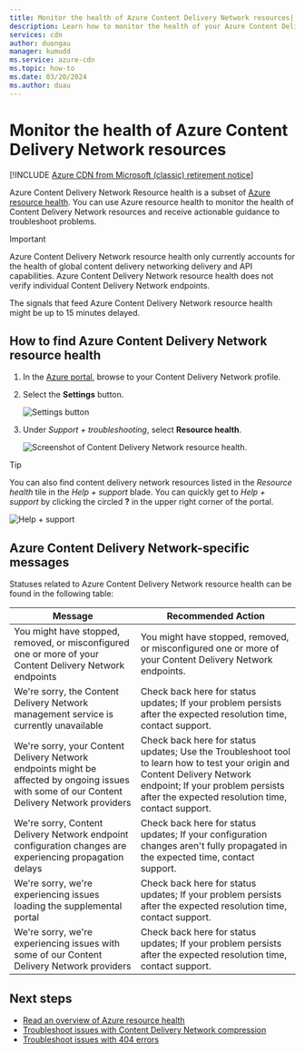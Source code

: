 ```yaml
---
title: Monitor the health of Azure Content Delivery Network resources| Microsoft Docs
description: Learn how to monitor the health of your Azure Content Delivery Network resources using Azure Resource Health.
services: cdn
author: duongau
manager: kumudd
ms.service: azure-cdn
ms.topic: how-to
ms.date: 03/20/2024
ms.author: duau
---
```


# Monitor the health of Azure Content Delivery Network resources

[!INCLUDE [Azure CDN from Microsoft (classic) retirement notice](../../includes/cdn-classic-retirement.md)]

Azure Content Delivery Network Resource health is a subset of [Azure resource health](/azure/service-health/resource-health-overview). You can use Azure resource health to monitor the health of Content Delivery Network resources and receive actionable guidance to troubleshoot problems.

>[!IMPORTANT]
> Azure Content Delivery Network resource health only currently accounts for the health of global content delivery networking delivery and API capabilities. Azure Content Delivery Network resource health does not verify individual Content Delivery Network endpoints.
>
> The signals that feed Azure Content Delivery Network resource health might be up to 15 minutes delayed.

## How to find Azure Content Delivery Network resource health

1. In the [Azure portal](https://portal.azure.com), browse to your Content Delivery Network profile.

2. Select the **Settings** button.

    ![Settings button](./media/cdn-resource-health/cdn-profile-settings.png)

3. Under *Support + troubleshooting*, select **Resource health**.

    ![Screenshot of Content Delivery Network resource health.](./media/cdn-resource-health/cdn-resource-health3.png)

>[!TIP]
> You can also find content delivery network resources listed in the *Resource health* tile in the *Help + support* blade. You can quickly get to *Help + support* by clicking the circled **?** in the upper right corner of the portal.
>
> ![Help + support](./media/cdn-resource-health/cdn-help-support.png)

## Azure Content Delivery Network-specific messages

Statuses related to Azure Content Delivery Network resource health can be found in the following table:

|Message | Recommended Action |
|---|---|
|You might have stopped, removed, or misconfigured one or more of your Content Delivery Network endpoints | You might have stopped, removed, or misconfigured one or more of your Content Delivery Network endpoints.|
|We're sorry, the Content Delivery Network management service is currently unavailable | Check back here for status updates; If your problem persists after the expected resolution time, contact support.|
|We're sorry, your Content Delivery Network endpoints might be affected by ongoing issues with some of our Content Delivery Network providers | Check back here for status updates; Use the Troubleshoot tool to learn how to test your origin and Content Delivery Network endpoint; If your problem persists after the expected resolution time, contact support. |
|We're sorry, Content Delivery Network endpoint configuration changes are experiencing propagation delays | Check back here for status updates; If your configuration changes aren't fully propagated in the expected time, contact support.|
|We're sorry, we're experiencing issues loading the supplemental portal | Check back here for status updates; If your problem persists after the expected resolution time, contact support.|
We're sorry, we're experiencing issues with some of our Content Delivery Network providers | Check back here for status updates; If your problem persists after the expected resolution time, contact support. |

## Next steps

- [Read an overview of Azure resource health](/azure/service-health/resource-health-overview)
- [Troubleshoot issues with Content Delivery Network compression](./cdn-troubleshoot-compression.md)
- [Troubleshoot issues with 404 errors](./cdn-troubleshoot-endpoint.md)
